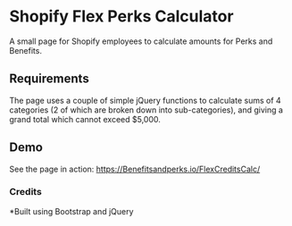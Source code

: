 # Shopify Flex Perks Calculator
A small page for Shopify employees to calculate amounts for Perks and Benefits. 

## Requirements
The page uses a couple of simple jQuery functions to calculate sums of 4 categories (2 of which are broken down into sub-categories), and giving a grand total which cannot exceed $5,000.

## Demo
See the page in action: https://Benefitsandperks.io/FlexCreditsCalc/

### Credits
*Built using Bootstrap and jQuery
